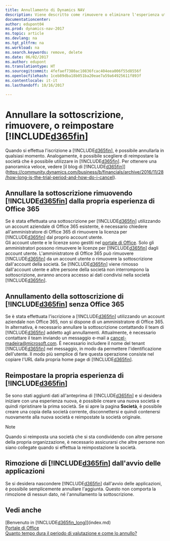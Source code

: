 ```yaml
---
title: Annullamento di Dynamics NAV
description: Viene descritto come rimuovere o eliminare l'esperienza utente di Dynamics NAV.
documentationcenter: 
author: edupont04
ms.prod: dynamics-nav-2017
ms.topic: article
ms.devlang: na
ms.tgt_pltfrm: na
ms.workload: na
ms.search.keywords: remove, delete
ms.date: 06/02/2017
ms.author: edupont
ms.translationtype: HT
ms.sourcegitcommit: 4fefaef7380ac10836fcac404eea006f55d8556f
ms.openlocfilehash: 1ceb89dba18b051ba20eae7a59a64925611f893f
ms.contentlocale: it-it
ms.lasthandoff: 10/16/2017

---
```

# <a name="unsubscribe-remove-or-reset-included365finincludesd365finmdmd"></a>Annullare la sottoscrizione, rimuovere, o reimpostare [!INCLUDE[d365fin](includes/d365fin_md.md)]
Quando si effettua l'iscrizione a [!INCLUDE[d365fin](includes/d365fin_md.md)], è possibile annullarla in qualsiasi momento. Analogamente, è possibile scegliere di reimpostare la società che è possibile utilizzare in [!INCLUDE[d365fin](includes/d365fin_md.md)]. Per ottenere una panoramica veloce, vedere [il blog di [!INCLUDE[d365fin](includes/d365fin_md.md)]](https://community.dynamics.com/business/b/financials/archive/2016/11/28/how-long-is-the-trial-period-and-how-do-i-cancel).  

## <a name="unsubscribing-by-removing-included365finincludesd365finmdmd-from-your-office-365-experience"></a>Annullare la sottoscrizione rimuovendo [!INCLUDE[d365fin](includes/d365fin_md.md)] dalla propria esperienza di Office 365
Se è stata effettuata una sottoscrizione per [!INCLUDE[d365fin](includes/d365fin_md.md)] utilizzando un account aziendale di Office 365 esistente, è necessario chiedere all'amministratore di Office 365 di rimuovere la licenza per [!INCLUDE[d365fin](includes/d365fin_md.md)] dal proprio account utente.  
Gli account utente e le licenze sono gestiti nel [portale di Office](https://portal.office.com). Solo gli amministratori possono rimuovere le licenze per [!INCLUDE[d365fin](includes/d365fin_md.md)] dagli account utente. L'amministratore di Office 365 può rimuovere [!INCLUDE[d365fin](includes/d365fin_md.md)] da un account utente o rimuovere la sottoscrizione dall'account della società. Se [!INCLUDE[d365fin](includes/d365fin_md.md)] viene rimosso dall'account utente e altre persone della società non interrompono la sottoscrizione, avranno ancora accesso ai dati condivisi nella società [!INCLUDE[d365fin](includes/d365fin_md.md)].  

## <a name="unsubscribing-from-included365finincludesd365finmdmd-without-office-365"></a>Annullamento della sottoscrizione di [!INCLUDE[d365fin](includes/d365fin_md.md)] senza Office 365
Se è stata effettuata l'iscrizione a [!INCLUDE[d365fin](includes/d365fin_md.md)] utilizzando un account aziendale non Office 365, non si dispone di un amministratore di Office 365. In alternativa, è necessario annullare la sottoscrizione contattando il team di [!INCLUDE[d365fin](includes/d365fin_md.md)] addetto agli annullamenti. Attualmente, è necessario contattare il team inviando un messaggio e-mail a cancel-madeira@microsoft.com. È necessario includere il nome del tenant [!INCLUDE[d365fin](includes/d365fin_md.md)] nel messaggio, in modo da permettere l'identificazione dell'utente. Il modo più semplice di fare questa operazione consiste nel copiare l'URL dalla propria home page di [!INCLUDE[d365fin](includes/d365fin_md.md)].  

## <a name="resetting-your-included365finincludesd365finmdmd-experience"></a>Reimpostare la propria esperienza di [!INCLUDE[d365fin](includes/d365fin_md.md)]
Se sono stati aggiunti dati all'anteprima di [!INCLUDE[d365fin](includes/d365fin_md.md)] e si desidera iniziare con una esperienza nuova, è possibile creare una nuova società e quindi ripristinare la prima società. Se si apre la pagina **Società**, è possibile creare una copia della società corrente, disconnettersi e quindi contenersi nuovamente alla nuova società e reimpostate la società originale.  
> [!NOTE]  
>   Quando si reimposta una società che si sta condividendo con altre persone della propria organizzazione, è necessario assicurarsi che altre persone non siano collegate quando si effettua la reimpostazione la società.  

## <a name="removing-included365finincludesd365finmdmd-from-your-app-launcher"></a>Rimozione di [!INCLUDE[d365fin](includes/d365fin_md.md)] dall'avvio delle applicazioni
Se si desidera nascondere [!INCLUDE[d365fin](includes/d365fin_md.md)] dall'avvio delle applicazioni, è possibile semplicemente annullare l'aggiunta. Questo non comporta la rimozione di nessun dato, né l'annullamento la sottoscrizione.  

## <a name="see-also"></a>Vedi anche
[Benvenuto in [!INCLUDE[d365fin_long](includes/d365fin_long_md.md)]](index.md)  
[Portale di Office](https://portal.office.com)  
[Quanto tempo dura il periodo di valutazione e come lo annullo?](https://community.dynamics.com/business/b/financials/archive/2016/11/28/how-long-is-the-trial-period-and-how-do-i-cancel)  

